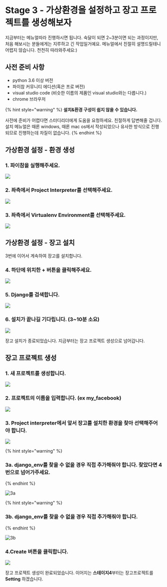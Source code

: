 # Stage 3 - 가상환경을 설정하고 장고 프로젝트를 생성해보자

지금부터는 메뉴얼따라 진행하시면 됩니다. 숙달이 되면 2~3분이면 되는 과정이지만, 처음 해보시는 분들에게는 지루하고 긴 작업일거예요. 메뉴얼에서 친절히 설명드릴테니 어렵지 않습니다. 천천히 따라와주세요:\)

## 사전 준비 사항

* python 3.6 이상 버전
* 파이참 커뮤니티 에디션\(혹은 프로 버전\)
* visual studio code \(비슷한 이름의 제품인 visual studio와는 다릅니다.\)
* chrome 브라우저

{% hint style="warning" %}
**설치&환경 구성이 쉽지 않을 수 있습니다.**

사전에 준비가 어렵다면 스터디리더에게 도움을 요청하세요. 친절하게 답변해줄 겁니다. 설치 메뉴얼은 때론 windows, 때론 mac os에서 작성되었으나 유사한 방식으로 진행되므로 진행하는데 차질이 없습니다.
{% endhint %}

## 가상환경 설정 - 환경 생성

### 1. 파이참을 실행해주세요.

![](../.gitbook/assets/image%20%2864%29.png)

### 2. 좌측에서 Project Interpreter를 선택해주세요.

![](../.gitbook/assets/image%20%2844%29.png)

### 3. 좌측에서 Virtualenv Environment를 선택해주세요.

![](../.gitbook/assets/image%20%28128%29.png)

## 가상환경 설정 - 장고 설치

3번에 이어서 계속하여 장고를 설치합니다.

### 4. 하단에 위치한 + 버튼을 클릭해주세요.

![](../.gitbook/assets/image%20%28101%29.png)

### 5. Django를 검색합니다.

![](../.gitbook/assets/image%20%2826%29.png)

### 6. 설치가 끝나길 기다립니다. \(3~10분 소요\)

![](../.gitbook/assets/image%20%28125%29.png)

  
장고 설치가 종료되었습니다. 지금부터는 장고 프로젝트 생성으로 넘어갑니다.

## 장고 프로젝트 생성

### 1. 새 프로젝트를 생성합니다.

![](../.gitbook/assets/image%20%28111%29.png)

### 2. 프로젝트의 이름을 입력합니다. \(ex my\_facebook\)

![](../.gitbook/assets/image%20%2848%29.png)

### 3. Project interpreter에서 앞서 장고를 설치한 환경을 찾아 선택해주어야 합니다.

![](../.gitbook/assets/image%20%2862%29.png)

{% hint style="warning" %}
### 3a. django\_env를 찾을 수 없을 경우 직접 추가해줘야 합니다. 찾았다면 4번으로 넘어가주세요.
{% endhint %}

![3a](../.gitbook/assets/image%20%28153%29.png)

{% hint style="warning" %}
### 3b. django\_env를 찾을 수 없을 경우 직접 추가해줘야 합니다.
{% endhint %}

![3b](../.gitbook/assets/image%20%28116%29.png)

### 4.Create 버튼을 클릭합니다.

![](../.gitbook/assets/image%20%2822%29.png)

장고 프로젝트 생성이 완료되었습니다. 이어지는 **스테이지4**부터는 장고프로젝트를 **Setting** 하겠습니다.

